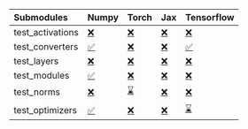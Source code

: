 | Submodules       | Numpy                                                                                                                           | Torch                                                                                                                           | Jax                                                                                                                             | Tensorflow                                                                                                                      |
|:-----------------|:--------------------------------------------------------------------------------------------------------------------------------|:--------------------------------------------------------------------------------------------------------------------------------|:--------------------------------------------------------------------------------------------------------------------------------|:--------------------------------------------------------------------------------------------------------------------------------|
| test_activations | <a href="https://github.com/unifyai/ivy/runs/7979306177?check_suite_focus=true" rel="noopener noreferrer" target="_blank">❌</a> | <a href="https://github.com/unifyai/ivy/runs/7979307014?check_suite_focus=true" rel="noopener noreferrer" target="_blank">❌</a> | <a href="https://github.com/unifyai/ivy/runs/7979307851?check_suite_focus=true" rel="noopener noreferrer" target="_blank">❌</a> | <a href="https://github.com/unifyai/ivy/runs/7979308657?check_suite_focus=true" rel="noopener noreferrer" target="_blank">❌</a> |
| test_converters  | <a href="https://github.com/unifyai/ivy/runs/7979306298?check_suite_focus=true" rel="noopener noreferrer" target="_blank">✅</a> | <a href="https://github.com/unifyai/ivy/runs/7979307137?check_suite_focus=true" rel="noopener noreferrer" target="_blank">❌</a> | <a href="https://github.com/unifyai/ivy/runs/7979307995?check_suite_focus=true" rel="noopener noreferrer" target="_blank">❌</a> | <a href="https://github.com/unifyai/ivy/runs/7979308777?check_suite_focus=true" rel="noopener noreferrer" target="_blank">✅</a> |
| test_layers      | <a href="https://github.com/unifyai/ivy/runs/7979306479?check_suite_focus=true" rel="noopener noreferrer" target="_blank">❌</a> | <a href="https://github.com/unifyai/ivy/runs/7979307263?check_suite_focus=true" rel="noopener noreferrer" target="_blank">❌</a> | <a href="https://github.com/unifyai/ivy/runs/7979308137?check_suite_focus=true" rel="noopener noreferrer" target="_blank">❌</a> | <a href="https://github.com/unifyai/ivy/runs/7979308906?check_suite_focus=true" rel="noopener noreferrer" target="_blank">❌</a> |
| test_modules     | <a href="https://github.com/unifyai/ivy/runs/7979306606?check_suite_focus=true" rel="noopener noreferrer" target="_blank">✅</a> | <a href="https://github.com/unifyai/ivy/runs/7979307403?check_suite_focus=true" rel="noopener noreferrer" target="_blank">❌</a> | <a href="https://github.com/unifyai/ivy/runs/7979308278?check_suite_focus=true" rel="noopener noreferrer" target="_blank">❌</a> | <a href="https://github.com/unifyai/ivy/runs/7979309035?check_suite_focus=true" rel="noopener noreferrer" target="_blank">❌</a> |
| test_norms       | <a href="https://github.com/unifyai/ivy/runs/7979306727?check_suite_focus=true" rel="noopener noreferrer" target="_blank">❌</a> | <a href="https://github.com/unifyai/ivy/runs/7979307549?check_suite_focus=true" rel="noopener noreferrer" target="_blank">⌛</a> | <a href="https://github.com/unifyai/ivy/runs/7979308425?check_suite_focus=true" rel="noopener noreferrer" target="_blank">❌</a> | <a href="https://github.com/unifyai/ivy/runs/7979309143?check_suite_focus=true" rel="noopener noreferrer" target="_blank">❌</a> |
| test_optimizers  | <a href="https://github.com/unifyai/ivy/runs/7979306878?check_suite_focus=true" rel="noopener noreferrer" target="_blank">✅</a> | <a href="https://github.com/unifyai/ivy/runs/7979307697?check_suite_focus=true" rel="noopener noreferrer" target="_blank">❌</a> | <a href="https://github.com/unifyai/ivy/runs/7979308548?check_suite_focus=true" rel="noopener noreferrer" target="_blank">❌</a> | <a href="https://github.com/unifyai/ivy/runs/7979309256?check_suite_focus=true" rel="noopener noreferrer" target="_blank">⌛</a> |